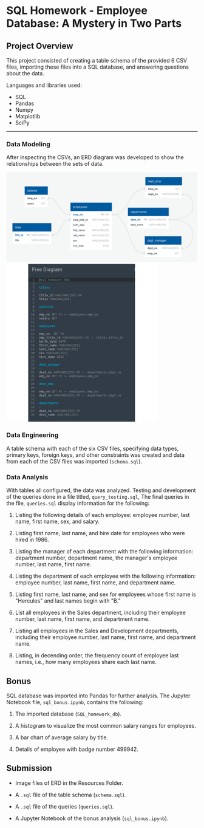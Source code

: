 # SQL Homework - Employee Database: A Mystery in Two Parts

## Project Overview
This project consisted of creating a table schema of the provided 6 CSV files, importing these files into a SQL database, and answering questions about the data.

Languages and libraries used:

* SQL
* Pandas
* Numpy
* Matplotlib
* SciPy

---

### Data Modeling

After inspecting the CSVs, an ERD diagram was developed to show the relationships between the sets of data.

<img src="resources/ERD_diagram.png" alt="ERD Diagram">

<img src="resources/ERD_text.png" alt="ERD Text" width=400px>

### Data Engineering

A table schema with each of the six CSV files, specifying data types, primary keys, foreign keys, and other constraints was created and data from each of the CSV files was imported (`schema.sql`).

### Data Analysis

With tables all configured, the data was analyzed. Testing and development of the queries done in a file titled, `query_testing.sql`, The final queries in the file, `queries.sql` display information for the following:

1. Listing the following details of each employee: employee number, last name, first name, sex, and salary.

2. Listing first name, last name, and hire date for employees who were hired in 1986.

3. Listing the manager of each department with the following information: department number, department name, the manager's employee number, last name, first name.

4. Listing the department of each employee with the following information: employee number, last name, first name, and department name.

5. Listing first name, last name, and sex for employees whose first name is "Hercules" and last names begin with "B."

6. List all employees in the Sales department, including their employee number, last name, first name, and department name.

7. Listing all employees in the Sales and Development departments, including their employee number, last name, first name, and department name.

8. Listing, in decending order, the frequency count of employee last names, i.e., how many employees share each last name.

## Bonus

SQL database was imported into Pandas for further analysis. The Jupyter Notebook file, `sql_bonus.ipynb`, contains the following:

1. The imported database (`SQL_homework_db`).

2. A histogram to visualize the most common salary ranges for employees.

3. A bar chart of average salary by title.

4. Details of employee with badge number 499942.


## Submission

* Image files of ERD in the Resources Folder.

* A `.sql` file of the table schema (`schema.sql`).

* A `.sql` file of the queries (`queries.sql`).

* A Jupyter Notebook of the bonus analysis (`sql_bonus.ipynb`).

